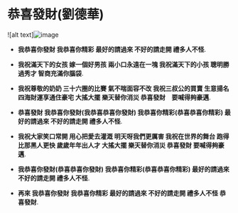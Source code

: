 恭喜發財(劉德華)
=====
![alt text]![image](https://github.com/Ikun000000/222/assets/159072923/c530de67-11a5-4a75-8f8f-6928aa787709)


 * __我恭喜你發財
我恭喜你精彩
最好的請過來
不好的請走開
禮多人不怪__.

 * __我祝滿天下的女孩
嫁一個好男孩
兩小口永遠在一塊
我祝滿天下的小孩
聰明勝過秀才
智商充滿你腦袋__.

 * __我祝尊敬的奶奶
三十六圈的比賽
氣不喘面容不改
我祝三叔公的買賣
生意揚名四海財運享通住豪宅
大搖大擺
樂天替你消災
恭喜發財　要喊得夠豪邁__.

 * __恭喜發財
我恭喜你發財(我恭喜恭喜你發財)
我恭喜你精彩(恭喜恭喜你精彩)
最好的請過來
不好的請走開
禮多人不怪__.

 * __我祝大家笑口常開
用心把愛去灌溉
明天呀我們更厲害
我祝在世界的舞台
跑得比那黑人更快
歲歲年年出人才
大搖大擺
樂天替你消災
恭喜發財
要喊得夠豪邁__.

 * __我恭喜你發財(恭喜恭喜你發財)
我恭喜你精彩(恭喜恭喜你精彩)
最好的請過來
不好的請走開
禮多人不怪__.

 * __再來
我恭喜你發財
我恭喜你精彩
最好的請過來
不好的請走開
禮多人不怪
恭喜發財__.
